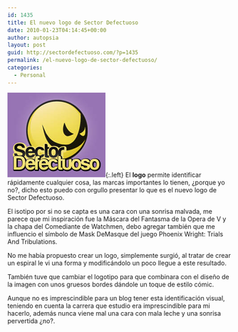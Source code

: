 ```yaml
---
id: 1435
title: El nuevo logo de Sector Defectuoso
date: 2010-01-23T04:14:45+00:00
author: autopsia
layout: post
guid: http://sectordefectuoso.com/?p=1435
permalink: /el-nuevo-logo-de-sector-defectuoso/
categories:
  - Personal
---
```

![Logo Completo Sector Defectuoso](/assets/images/2010/01/logosd.jpg){:.left}
El **logo** permite identificar rápidamente cualquier cosa, las marcas importantes lo tienen, ¿porque yo no?, dicho esto puedo con orgullo presentar lo que es el nuevo logo de Sector Defectuoso.

El isotipo por si no se capta es una cara con una sonrisa malvada, me parece que mi inspiración fue la Máscara del Fantasma de la Opera de V y la chapa del Comediante de Watchmen, debo agregar también que me influencio el símbolo de Mask DeMasque del juego Phoenix Wright: Trials And Tribulations.

No me había propuesto crear un logo, simplemente surgió, al tratar de crear un espiral le vi una forma y modificándolo un poco llegue a este resultado.

También tuve que cambiar el logotipo para que combinara con el diseño de la imagen con unos gruesos bordes dándole un toque de estilo cómic.

Aunque no es imprescindible para un blog tener esta identificación visual, teniendo en cuenta la carrera que estudio era imprescindible para mi hacerlo, además nunca viene mal una cara con mala leche y una sonrisa pervertida ¿no?.
